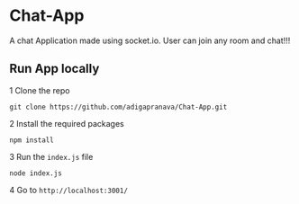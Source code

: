 # Chat-App
A chat Application made using socket.io. User can join any room and chat!!!

## Run App locally

1 Clone the repo
```console
git clone https://github.com/adigapranava/Chat-App.git
```

2 Install the required packages
```console
npm install
```

3 Run the `index.js` file
```console
node index.js
```

4 Go to `http://localhost:3001/`
